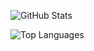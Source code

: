 ![GitHub Stats](https://github-readme-stats.vercel.app/api?username=scoof-it&show_icons=true)

![Top Languages](https://github-readme-stats.vercel.app/api/top-langs/?username=scoof-it)
